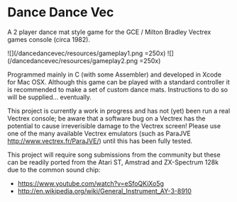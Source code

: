 # Dance Dance Vec
A 2 player dance mat style game for the GCE / Milton Bradley Vectrex games console (circa 1982). 

![](/dancedancevec/resources/gameplay1.png =250x)
![](/dancedancevec/resources/gameplay2.png =250x)

Programmed mainly in C (with some Assembler) and developed in Xcode for Mac OSX. 
Although this game can be played with a standard controller it is recommended to make a set of custom dance mats. Instructions to do so will be supplied... eventually.

This project is currently a work in progress and has not (yet) been run a real Vectrex console; be aware that a software bug on a Vectrex has the potential to cause irreverisible damage to the Vectrex screen! Please use one of the many available Vectrex emulators (such as ParaJVE http://www.vectrex.fr/ParaJVE/) until this has been fully tested.

This project will require song submissions from the community but these can be readily ported from the Atari ST, Amstrad and ZX-Spectrum 128k due to the common sound chip:
- https://www.youtube.com/watch?v=eSfoQKiXo5g
- http://en.wikipedia.org/wiki/General_Instrument_AY-3-8910
